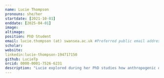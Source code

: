 ```yaml
---
name: Lucie Thompson
pronouns: she/her
startdate: [2021-10-01]
enddate: [2025-04-01]
image: 
altimage: 
position: PhD Student
email: lucie.thompson (at) swansea.ac.uk #Preferred public email address
scholar:
website:
linkedin:lucie-thompson-194717150
github: LucieTp
orcid: 0000-0001-7526-6231
description: "Lucie explored during her PhD studies how anthropogenic disturbances modulate food web assembly and how protected areas with different policies are efficiently protecting biodiversity. Her work at Swansea University was supervised by Dr Miguel Lurgi, Prof. Emily Shepard and Dr Konstans Wells."
---
```

